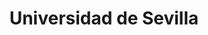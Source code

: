 ---
title: "Universidad de Sevilla"
type: "andalucia"
external_link: "https://www.us.es/covid-19"
file_title: "Acuerdo Adaptación Enseñanza"
file_link: "https://www.us.es/sites/default/files/comunicacion/coronavirus/Criterios-academicos-US-curso-20-21.pdf"
---